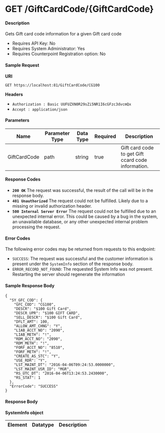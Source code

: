 
# GET /GiftCardCode/{GiftCardCode}

#### Description
Gets Gift card code information for a given Gift card code

- Requires API Key: No
- Requires System Administrator: Yes
- Requires Counterpoint Registration option: No

#### Sample Request

**URI**

`GET https://localhost:81/GiftCardCode/CG100`

**Headers**
- `Authorization : Basic UUFUZXN0R29sZi5NR1I6cGFzc3dvcmQx`
- `Accept : application/json`

#### Parameters
Name | Parameter Type | Data Type | Required | Description
---- | -------------- | --------- | -------- | -----------
GiftCardCode | path | string | true | Gift card code to get Gift ccard code information.

#### Response Codes
- **<code>200 OK</code>** The request was successful, the result of the call will be in the response body.
- **<code>401 Unauthorized</code>** The request could not be fulfilled. Likely due to a missing or invalid authorization header.
- **<code>500 Internal Server Error</code>** The request could not be fulfilled due to an unexpected internal error. This could be caused by a bug in the system, an unavailable database, or any other unexpected internal problem processing the request.
 
#### Error Codes
The following error codes may be returned from requests to this endpoint:
- `SUCCESS`: The request was successful and the customer information is present under the `SystemInfo` section of the response body.
- `ERROR_RECORD_NOT_FOUND`: The requested System Info was not present. Restarting the server should regenerate the information

#### Sample Response Body

```
{
  "SY_GFC_COD": {
    "GFC_COD": "CG100",
    "DESCR": "$100 Gift Card",
    "DESCR_UPR": "$100 GIFT CARD",
    "SELL_DESCR": "$100 Gift Card",
    "DFLT_AMT": 100,
    "ALLOW_AMT_CHNG": "Y",
    "LIAB_ACCT_NO": "2090",
    "LIAB_METH": "!",
    "RDM_ACCT_NO": "2090",
    "RDM_METH": "!",
    "FORF_ACCT_NO": "8510",
    "FORF_METH": "!",
    "CREATE_AS_STC": "Y",
    "USE_RDR": "Y",
    "LST_MAINT_DT": "2016-04-06T09:24:53.0000000",
    "LST_MAINT_USR_ID": "MGR",
    "RS_UTC_DT": "2016-04-06T13:24:53.2430000",
    "RS_STAT": 1
  },
  "ErrorCode": "SUCCESS"
}
```

#### Response Body

**SystemInfo object**

Element | Datatype | Description
------- | -------- | -----------




